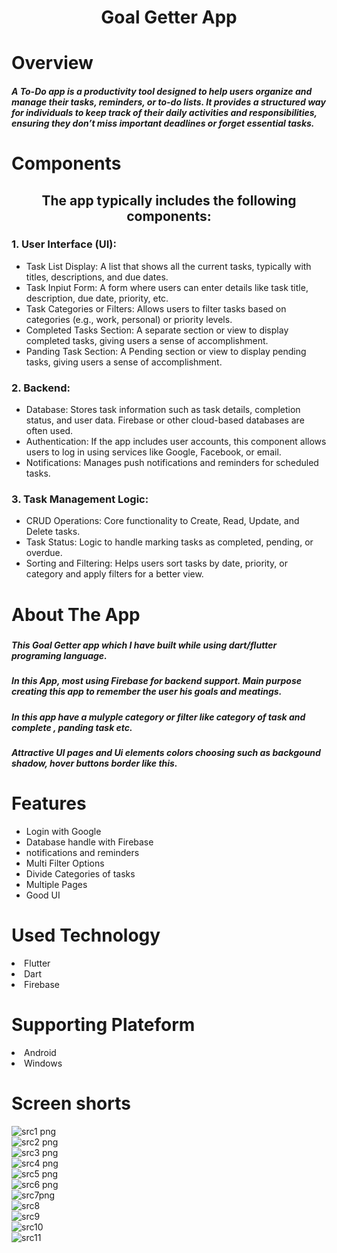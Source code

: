 <h1 align="center">Goal Getter App</h1>
 <h1>Overview</h1>
 <h5>
  
A To-Do app is a productivity tool designed to help users organize and manage their tasks, reminders, or to-do lists. It provides a structured way for individuals to keep track of their daily activities and responsibilities, ensuring they don’t miss important deadlines or forget essential tasks.
</h5>
 
<h1>Components</h1>
<h2 align="center">The app typically includes the following components:</h2>
<h3>1. User Interface (UI):</h3>
<ul>
 <li>Task List Display: A list that shows all the current tasks, typically with titles, descriptions, and due dates.</li>
 <li>Task Inpiut Form:  A form where users can enter details like task title, description, due date, priority, etc.</li>
 <li>Task Categories or Filters: Allows users to filter tasks based on categories (e.g., work, personal) or priority levels.</li>
 <li>Completed Tasks Section: A separate section or view to display completed tasks, giving users a sense of accomplishment.</li>
 <li>Panding Task Section: A Pending section or view to display pending tasks, giving users a sense of accomplishment.</li>
</ul>

 <h3>2. Backend:</h3>
<ul>
 <li>Database: Stores task information such as task details, completion status, and user data. Firebase or other cloud-based databases are often used.</li>
 <li>Authentication:  If the app includes user accounts, this component allows users to log in using services like Google, Facebook, or email.</li>
 <li>Notifications: Manages push notifications and reminders for scheduled tasks.</li>
</ul>

 <h3>3. Task Management Logic:</h3>
<ul>
 <li>CRUD Operations: Core functionality to Create, Read, Update, and Delete tasks.</li>
 <li>Task Status:  Logic to handle marking tasks as completed, pending, or overdue.</li>
 <li>Sorting and Filtering: Helps users sort tasks by date, priority, or category and apply filters for a better view.</li>
</ul>

<h1>About The App</h1>
<h5>
 <h5>This Goal Getter app which I have built while using dart/flutter programing language.</h5>
 <h5> In this App, most using Firebase for backend support.
  Main purpose creating this app to remember the user his goals and meatings.
 </h5>
 <h5>In this app have a mulyple category or filter like category of task and complete , panding task etc.</h5>
 <h5>Attractive UI pages and Ui elements colors choosing such as backgound shadow, hover buttons border like this.</h5>

 
<h1>Features</h1>
<ul>
  <li>Login with Google</li>
 <li>Database handle with Firebase</li>
 <li>notifications and reminders</li>
 <li>Multi Filter Options </li>
 <li>Divide Categories of tasks</li>
 <li>Multiple Pages</li>
<li>Good UI</li>
</ul>
<h1>Used Technology</h1>
<li>Flutter</li>
<li>Dart</li>
<li>Firebase</li>
<h1>Supporting Plateform</h1>
<li>Android</li>
<li>Windows</li>

<h1>Screen shorts</h1>
 
![src1 png](https://github.com/user-attachments/assets/3b348f31-db0a-476b-b1b6-6f4f9343d407)
<br>
![src2 png](https://github.com/user-attachments/assets/8083fe56-8dad-4983-86f5-f4f9bd64061e)
<br>
![src3 png](https://github.com/user-attachments/assets/6412caa1-04e9-4003-8ba0-962b94af16ec)
<br>
![src4 png](https://github.com/user-attachments/assets/21901e71-2735-43c3-9dac-37bcccd684a4)
<br>
![src5 png](https://github.com/user-attachments/assets/e83f539c-1384-4c1a-a103-590da7b9a00d)
<br>
![src6 png](https://github.com/user-attachments/assets/f7405787-6788-4ddd-b48c-c899ad4c47d4)
<br>
![src7png](https://github.com/user-attachments/assets/46af4006-c825-4d3f-a521-68ba402161a6)
<br>
![src8](https://github.com/user-attachments/assets/25531318-2a42-48e8-8310-ca9ec2b7f42e)
<br>
![src9](https://github.com/user-attachments/assets/8c2592ff-6a01-4dc0-a365-13ce69c82138)
<br>
![src10](https://github.com/user-attachments/assets/9a4ee12d-d743-4615-a383-eb7bc0a3c578)
<br>
![src11](https://github.com/user-attachments/assets/bff156b5-0c55-4f5e-857d-066d6dab6192)

 
